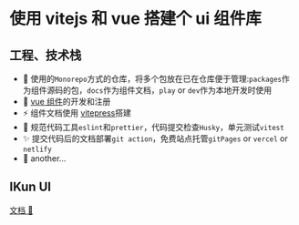 # 使用 vitejs 和 vue 搭建个 ui 组件库

## 工程、技术栈

- 🌈 使用的`Monorepo`方式的仓库，将多个包放在已在仓库便于管理:`packages`作为组件源码的包，`docs`作为组件文档，`play` or `dev`作为本地开发时使用
- 🚀 [vue 组件](https://cn.vuejs.org/guide/components/registration.html#component-registration)的开发和注册
- ⚡ 组件文档使用 [vitepress](https://vitepress.dev/zh/)搭建
- 🎉 规范代码工具`eslint`和`prettier`，代码提交检查`Husky`，单元测试`vitest`
- ✨ 提交代码后的文档部署`git action`，免费站点托管`gitPages` or `vercel` or `netlify`
- 🚨 another...

<!-- ## 组件实现

普通组件通常在使用的时候直接引用，ui 库或者通用组件作为全局组件需要暴露出`install`函数。
例如以下的`button组件`，
:::tip
常规使用时，直接 `import MyButton from 'xxx'`。 然后`<MyButton>按钮</MyButton>`
:::

通用组件

<button class="my-button">按钮</button>

:::details

```vue
<template>
  <button class="my-button">按钮</button>
</template>
<style>
.my-button {
  padding: 2px 14px;
  background: pink;
  border-radius: 8px;
}
</style>
```

::: -->

## IKun UI

[文档 🏀](https://github.com/LAINE001/ikun-ui)

<git-talk />
